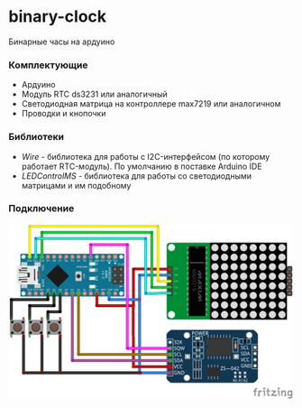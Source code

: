 # binary-clock
Бинарные часы на ардуино

### Комплектующие
  - Ардуино
  - Модуль RTC ds3231 или аналогичный
  - Светодиодная матрица на контроллере max7219 или аналогичном
  - Проводки и кнопочки
  
### Библиотеки
  - *Wire* - библиотека для работы с I2C-интерфейсом (по которому работает RTC-модуль). По умолчанию в поставке Arduino IDE
  - *LEDControlMS* - библиотека для работы со светодиодными матрицами и им подобному
  
  
### Подключение
![alt text](binary_clock_bb.png)

